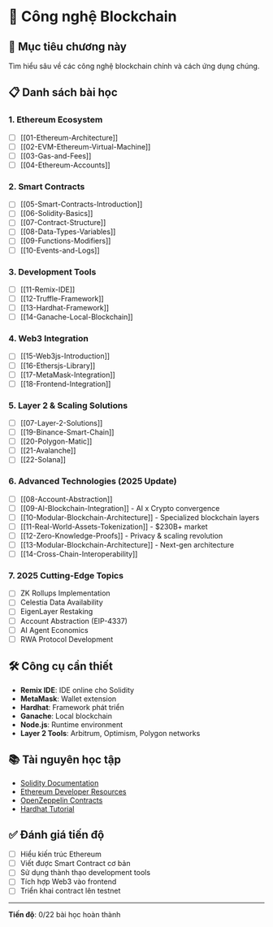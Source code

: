 # 🔧 Công nghệ Blockchain

## 🎯 Mục tiêu chương này

Tìm hiểu sâu về các công nghệ blockchain chính và cách ứng dụng chúng.

## 📋 Danh sách bài học

### 1. Ethereum Ecosystem
- [ ] [[01-Ethereum-Architecture]]
- [ ] [[02-EVM-Ethereum-Virtual-Machine]]
- [ ] [[03-Gas-and-Fees]]
- [ ] [[04-Ethereum-Accounts]]

### 2. Smart Contracts
- [ ] [[05-Smart-Contracts-Introduction]]
- [ ] [[06-Solidity-Basics]]
- [ ] [[07-Contract-Structure]]
- [ ] [[08-Data-Types-Variables]]
- [ ] [[09-Functions-Modifiers]]
- [ ] [[10-Events-and-Logs]]

### 3. Development Tools
- [ ] [[11-Remix-IDE]]
- [ ] [[12-Truffle-Framework]]
- [ ] [[13-Hardhat-Framework]]
- [ ] [[14-Ganache-Local-Blockchain]]

### 4. Web3 Integration
- [ ] [[15-Web3js-Introduction]]
- [ ] [[16-Ethersjs-Library]]
- [ ] [[17-MetaMask-Integration]]
- [ ] [[18-Frontend-Integration]]

### 5. Layer 2 & Scaling Solutions
- [ ] [[07-Layer-2-Solutions]]
- [ ] [[19-Binance-Smart-Chain]]
- [ ] [[20-Polygon-Matic]]
- [ ] [[21-Avalanche]]
- [ ] [[22-Solana]]

### 6. Advanced Technologies (2025 Update)
- [ ] [[08-Account-Abstraction]]
- [ ] [[09-AI-Blockchain-Integration]] - AI x Crypto convergence
- [ ] [[10-Modular-Blockchain-Architecture]] - Specialized blockchain layers
- [ ] [[11-Real-World-Assets-Tokenization]] - $230B+ market
- [ ] [[12-Zero-Knowledge-Proofs]] - Privacy & scaling revolution
- [ ] [[13-Modular-Blockchain-Architecture]] - Next-gen architecture
- [ ] [[14-Cross-Chain-Interoperability]]

### 7. 2025 Cutting-Edge Topics
- [ ] ZK Rollups Implementation
- [ ] Celestia Data Availability
- [ ] EigenLayer Restaking
- [ ] Account Abstraction (EIP-4337)
- [ ] AI Agent Economics
- [ ] RWA Protocol Development

## 🛠️ Công cụ cần thiết

- **Remix IDE**: IDE online cho Solidity
- **MetaMask**: Wallet extension
- **Hardhat**: Framework phát triển
- **Ganache**: Local blockchain
- **Node.js**: Runtime environment
- **Layer 2 Tools**: Arbitrum, Optimism, Polygon networks

## 📚 Tài nguyên học tập

- [Solidity Documentation](https://docs.soliditylang.org/)
- [Ethereum Developer Resources](https://ethereum.org/en/developers/)
- [OpenZeppelin Contracts](https://openzeppelin.com/contracts/)
- [Hardhat Tutorial](https://hardhat.org/tutorial/)

## ✅ Đánh giá tiến độ

- [ ] Hiểu kiến trúc Ethereum
- [ ] Viết được Smart Contract cơ bản
- [ ] Sử dụng thành thạo development tools
- [ ] Tích hợp Web3 vào frontend
- [ ] Triển khai contract lên testnet

---

**Tiến độ**: 0/22 bài học hoàn thành 